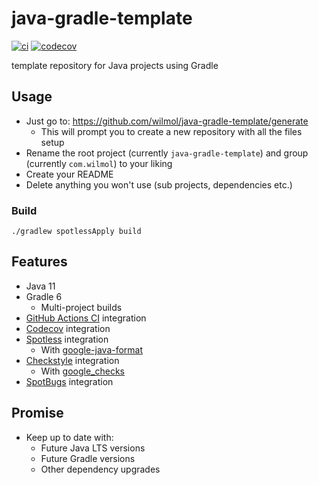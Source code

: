 # java-gradle-template

[![ci](https://github.com/wilmol/java-gradle-template/workflows/CI/badge.svg)](https://github.com/wilmol/java-gradle-template/actions?query=workflow%3ACI)
[![codecov](https://codecov.io/gh/wilmol/java-gradle-template/branch/master/graph/badge.svg)](https://codecov.io/gh/wilmol/java-gradle-template)

template repository for Java projects using Gradle

## Usage
* Just go to: https://github.com/wilmol/java-gradle-template/generate
  * This will prompt you to create a new repository with all the files setup
* Rename the root project (currently `java-gradle-template`) and group (currently `com.wilmol`) to your liking 
* Create your README
* Delete anything you won't use (sub projects, dependencies etc.)

### Build
```
./gradlew spotlessApply build
```

## Features
* Java 11
* Gradle 6
  * Multi-project builds
* [GitHub Actions CI](https://help.github.com/actions/language-and-framework-guides/building-and-testing-java-with-gradle) integration
* [Codecov](https://codecov.io/) integration
* [Spotless](https://github.com/diffplug/spotless) integration 
  * With [google-java-format](https://github.com/google/google-java-format)
* [Checkstyle](https://github.com/checkstyle/checkstyle) integration 
  * With [google_checks](https://github.com/checkstyle/checkstyle/blob/master/src/main/resources/google_checks.xml)
* [SpotBugs](https://spotbugs.github.io/) integration

## Promise
* Keep up to date with:
  * Future Java LTS versions
  * Future Gradle versions
  * Other dependency upgrades
